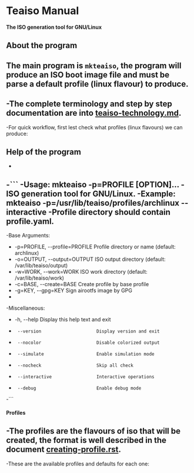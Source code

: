 Teaiso Manual
======

**The ISO generation tool for GNU/Linux**

## About the program

The main program is `mkteaiso`, the program will produce an ISO boot image file and must be parse a default profile (linux flavour) to produce. 
-
-The complete terminology and step by step documentation are into [teaiso-technology.md](teaiso-technology.md).
-
-For quick workflow, first lest check what profiles (linux flavours) we can produce:

## Help of the program
-
-```
-Usage: mkteaiso -p=PROFILE [OPTION]...
-ISO generation tool for GNU/Linux.
-Example: mkteaiso -p=/usr/lib/teaiso/profiles/archlinux --interactive
-Profile directory should contain profile.yaml.
-
-Base Arguments:
-  -p=PROFILE, --profile=PROFILE     Profile directory or name (default: archlinux)
-  -o=OUTPUT, --output=OUTPUT        ISO output directory (default: /var/lib/teaiso/output)
-  -w=WORK, --work=WORK              ISO work directory (default: /var/lib/teaiso/work)
-  -c=BASE, --create=BASE            Create profile by base profile
-  -g=KEY, --gpg=KEY                 Sign airootfs image by GPG
-
-Miscellaneous:
-  -h, --help                        Display this help text and exit
-      --version                     Display version and exit
-      --nocolor                     Disable colorized output
-      --simulate                    Enable simulation mode
-      --nocheck                     Skip all check
-      --interactive                 Interactive operations
-      --debug                       Enable debug mode
-```
 


 #### Profiles
 
-The profiles are the flavours of iso that will be created, the format is well described in the document [creating-profile.rst](creating-profile.rst).
-
-These are the available profiles and defaults for each one:
